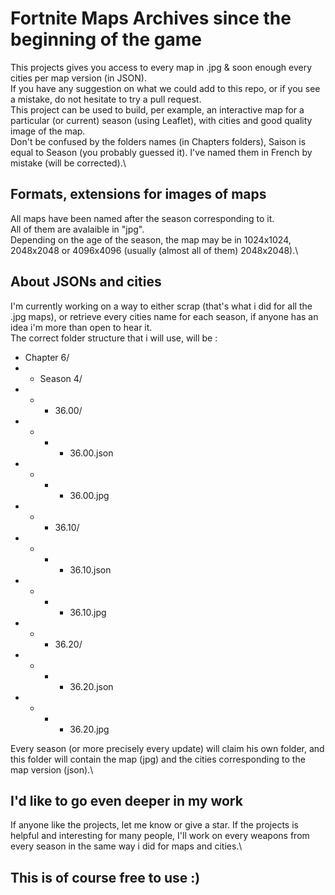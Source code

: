 # Fortnite Maps Archives since the beginning of the game

This projects gives you access to every map in .jpg & soon enough every cities per map version (in JSON).\
If you have any suggestion on what we could add to this repo, or if you see a mistake, do not hesitate to try a pull request.\
This project can be used to build, per example, an interactive map for a particular (or current) season (using Leaflet), with cities and good quality image of the map.\
Don't be confused by the folders names (in Chapters folders), Saison is equal to Season (you probably guessed it). I've named them in French by mistake (will be corrected).\\

## Formats, extensions for images of maps

All maps have been named after the season corresponding to it.\
All of them are avalaible in "jpg".\
Depending on the age of the season, the map may be in 1024x1024, 2048x2048 or 4096x4096 (usually (almost all of them) 2048x2048).\

## About JSONs and cities

I'm currently working on a way to either scrap (that's what i did for all the .jpg maps), or retrieve every cities name for each season, if anyone has an idea i'm more than open to hear it.\
The correct folder structure that i will use, will be :
- Chapter 6/
- - Season 4/
- - -  36.00/
- - - - 36.00.json
- - - - 36.00.jpg
- - -  36.10/
- - - - 36.10.json
- - - - 36.10.jpg
- - -  36.20/
- - - - 36.20.json
- - - - 36.20.jpg

Every season (or more precisely every update) will claim his own folder, and this folder will contain the map (jpg) and the cities corresponding to the map version (json).\

## I'd like to go even deeper in my work

If anyone like the projects, let me know or give a star. If the projects is helpful and interesting for many people, I'll work on every weapons from every season in the same way i did for maps and cities.\

## This is of course free to use :)

